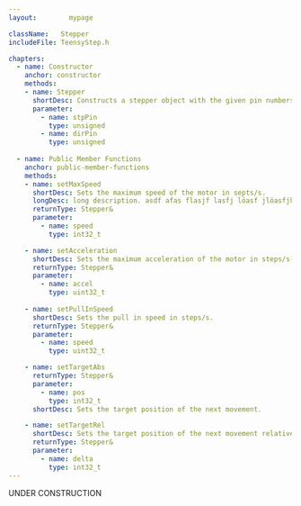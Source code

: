 ```yaml
---
layout:        mypage

className:   Stepper
includeFile: TeensyStep.h

chapters: 
  - name: Constructor
    anchor: constructor
    methods:
    - name: Stepper
      shortDesc: Constructs a stepper object with the given pin numbers for STEP and DIR signals     
      parameter:
        - name: stpPin
          type: unsigned
        - name: dirPin
          type: unsigned
  
  - name: Public Member Functions
    anchor: public-member-functions
    methods:
    - name: setMaxSpeed
      shortDesc: Sets the maximum speed of the motor in septs/s.
      longDesc: long description. asdf afas flasjf lasfj löasf jlöasfjk 
      returnType: Stepper&
      parameter:
        - name: speed
          type: int32_t

    - name: setAcceleration    
      shortDesc: Sets the maximum acceleration of the motor in steps/s².
      returnType: Stepper&
      parameter:
        - name: accel
          type: uint32_t
            
    - name: setPullInSpeed
      shortDesc: Sets the pull in speed in steps/s.
      returnType: Stepper&
      parameter:
        - name: speed
          type: uint32_t

    - name: setTargetAbs
      returnType: Stepper&
      parameter:
        - name: pos
          type: int32_t
      shortDesc: Sets the target position of the next movement. 

    - name: setTargetRel
      shortDesc: Sets the target position of the next movement relative to current position [steps]
      returnType: Stepper&
      parameter:
        - name: delta
          type: int32_t
---
```


UNDER CONSTRUCTION

  



